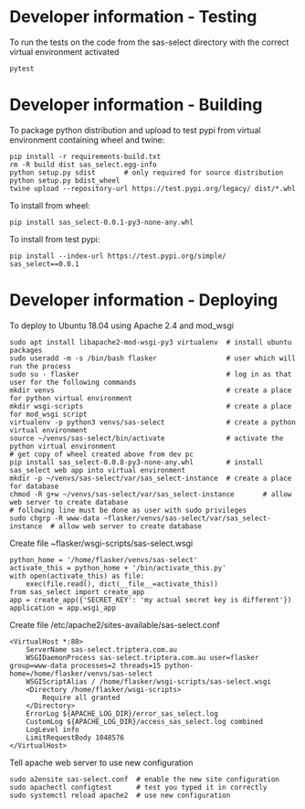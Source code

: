 Developer information - Testing
=====================

To run the tests on the code from the sas-select directory with the correct virtual environment activated

    pytest

Developer information - Building
=====================

To package python distribution and upload to test pypi from virtual environment containing wheel and twine:

    pip install -r requirements-build.txt
    rm -R build dist sas_select.egg-info
    python setup.py sdist       # only required for source distribution
    python setup.py bdist_wheel
    twine upload --repository-url https://test.pypi.org/legacy/ dist/*.whl

To install from wheel:

    pip install sas_select-0.0.1-py3-none-any.whl

To install from test pypi:

    pip install --index-url https://test.pypi.org/simple/ sas_select==0.0.1

Developer information - Deploying
=====================

To deploy to Ubuntu 18.04 using Apache 2.4 and mod_wsgi

    sudo apt install libapache2-mod-wsgi-py3 virtualenv  # install ubuntu packages
    sudo useradd -m -s /bin/bash flasker                 # user which will run the process
    sudo su - flasker                                    # log in as that user for the following commands
    mkdir venvs                                          # create a place for python virtual environment
    mkdir wsgi-scripts                                   # create a place for mod_wsgi script
    virtualenv -p python3 venvs/sas-select               # create a python virtual environment
    source ~/venvs/sas-select/bin/activate               # activate the python virtual environment
    # get copy of wheel created above from dev pc
    pip install sas_select-0.0.8-py3-none-any.whl        # install sas_select web app into virtual environment 
    mkdir -p ~/venvs/sas-select/var/sas_select-instance  # create a place for database 
    chmod -R g+w ~/venvs/sas-select/var/sas_select-instance       # allow web server to create database
    # following line must be done as user with sudo privileges
    sudo chgrp -R www-data ~flasker/venvs/sas-select/var/sas_select-instance  # allow web server to create database
    
Create file ~flasker/wsgi-scripts/sas-select.wsgi
```
python_home = '/home/flasker/venvs/sas-select'
activate_this = python_home + '/bin/activate_this.py'
with open(activate_this) as file:
    exec(file.read(), dict(__file__=activate_this))
from sas_select import create_app
app = create_app({'SECRET_KEY': 'my actual secret key is different'})
application = app.wsgi_app
```
Create file /etc/apache2/sites-available/sas-select.conf
```
<VirtualHost *:80>
    ServerName sas-select.triptera.com.au
    WSGIDaemonProcess sas-select.triptera.com.au user=flasker group=www-data processes=2 threads=15 python-home=/home/flasker/venvs/sas-select
    WSGIScriptAlias / /home/flasker/wsgi-scripts/sas-select.wsgi
    <Directory /home/flasker/wsgi-scripts>
        Require all granted
    </Directory>
    ErrorLog ${APACHE_LOG_DIR}/error_sas_select.log
    CustomLog ${APACHE_LOG_DIR}/access_sas_select.log combined
    LogLevel info
    LimitRequestBody 1048576
</VirtualHost>
```
Tell apache web server to use new configuration

    sudo a2ensite sas-select.conf  # enable the new site configuration
    sudo apachectl configtest      # test you typed it in correctly
    sudo systemctl reload apache2  # use new configuration


